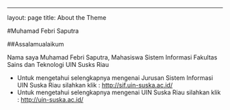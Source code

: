 ---
layout: page
title: About the Theme

#Muhamad Febri Saputra

##Assalamualaikum

Nama saya Muhamad Febri Saputra, Mahasiswa Sistem Informasi Fakultas Sains dan Teknologi UIN Susks Riau
- Untuk mengetahui selengkapnya mengenai Jurusan Sistem Informasi UIN Suska Riau silahkan klik : http://sif.uin-suska.ac.id/
- Untuk mengetahui selengkapnya mengenai UIN Suska Riau silahkan klik : http://uin-suska.ac.id/


